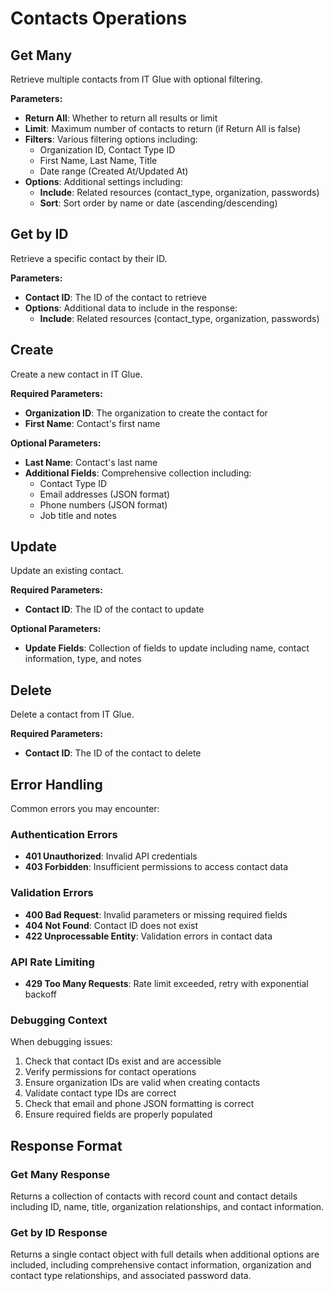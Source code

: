 # Contacts Operations

## Get Many

Retrieve multiple contacts from IT Glue with optional filtering.

**Parameters:**
- **Return All**: Whether to return all results or limit
- **Limit**: Maximum number of contacts to return (if Return All is false)
- **Filters**: Various filtering options including:
  - Organization ID, Contact Type ID
  - First Name, Last Name, Title
  - Date range (Created At/Updated At)
- **Options**: Additional settings including:
  - **Include**: Related resources (contact_type, organization, passwords)
  - **Sort**: Sort order by name or date (ascending/descending)


## Get by ID

Retrieve a specific contact by their ID.

**Parameters:**
- **Contact ID**: The ID of the contact to retrieve
- **Options**: Additional data to include in the response:
  - **Include**: Related resources (contact_type, organization, passwords)

## Create

Create a new contact in IT Glue.

**Required Parameters:**
- **Organization ID**: The organization to create the contact for
- **First Name**: Contact's first name

**Optional Parameters:**
- **Last Name**: Contact's last name
- **Additional Fields**: Comprehensive collection including:
  - Contact Type ID
  - Email addresses (JSON format)
  - Phone numbers (JSON format)
  - Job title and notes


## Update

Update an existing contact.

**Required Parameters:**
- **Contact ID**: The ID of the contact to update

**Optional Parameters:**
- **Update Fields**: Collection of fields to update including name, contact information, type, and notes

## Delete

Delete a contact from IT Glue.

**Required Parameters:**
- **Contact ID**: The ID of the contact to delete

## Error Handling

Common errors you may encounter:

### Authentication Errors
- **401 Unauthorized**: Invalid API credentials
- **403 Forbidden**: Insufficient permissions to access contact data

### Validation Errors
- **400 Bad Request**: Invalid parameters or missing required fields
- **404 Not Found**: Contact ID does not exist
- **422 Unprocessable Entity**: Validation errors in contact data

### API Rate Limiting
- **429 Too Many Requests**: Rate limit exceeded, retry with exponential backoff

### Debugging Context
When debugging issues:
1. Check that contact IDs exist and are accessible
2. Verify permissions for contact operations
3. Ensure organization IDs are valid when creating contacts
4. Validate contact type IDs are correct
5. Check that email and phone JSON formatting is correct
6. Ensure required fields are properly populated

## Response Format

### Get Many Response
Returns a collection of contacts with record count and contact details including ID, name, title, organization relationships, and contact information.

### Get by ID Response
Returns a single contact object with full details when additional options are included, including comprehensive contact information, organization and contact type relationships, and associated password data.